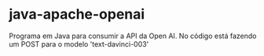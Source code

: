 # java-apache-openai
Programa em Java para consumir a API da Open AI. No código está fazendo um POST para o modelo 'text-davinci-003'
